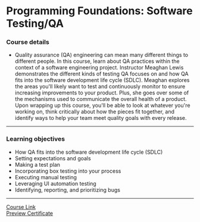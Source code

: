 # Programming Foundations: Software Testing/QA
### Course details
- Quality assurance (QA) engineering can mean many different things to different people. In this course, learn about QA practices within the context of a software engineering project. Instructor Meaghan Lewis demonstrates the different kinds of testing QA focuses on and how QA fits into the software development life cycle (SDLC). Meaghan explores the areas you'll likely want to test and continuously monitor to ensure increasing improvements to your product. Plus, she goes over some of the mechanisms used to communicate the overall health of a product. Upon wrapping up this course, you'll be able to look at whatever you're working on, think critically about how the pieces fit together, and identify ways to help your team meet quality goals with every release.
---
### Learning objectives
- How QA fits into the software development life cycle (SDLC)
- Setting expectations and goals
- Making a test plan
- Incorporating box testing into your process
- Executing manual testing
- Leveraging UI automation testing
- Identifying, reporting, and prioritizing bugs
-------------------------------
[Course Link](https://www.linkedin.com/learning/html-essential-training-4)
<br>[Preview Certificate](https://www.linkedin.com/learning/certificates/35ce5d64dc293f2e2002a01f4fb92086a8b69cff1e4dd23893f3156c5efa0bb1)
